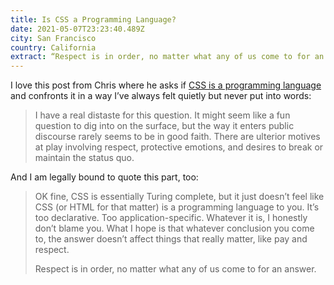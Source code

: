 ```yaml
---
title: Is CSS a Programming Language?
date: 2021-05-07T23:23:40.489Z
city: San Francisco
country: California
extract: “Respect is in order, no matter what any of us come to for an answer.”
---
```

I love this post from Chris where he asks if [CSS is a programming language](https://css-tricks.com/is-css-a-programming-language/) and confronts it in a way I’ve always felt quietly but never put into words:

> I have a real distaste for this question. It might seem like a fun question to dig into on the surface, but the way it enters public discourse rarely seems to be in good faith. There are ulterior motives at play involving respect, protective emotions, and desires to break or maintain the status quo.

And I am legally bound to quote this part, too:

> OK fine, CSS is essentially Turing complete, but it just doesn’t feel like CSS (or HTML for that matter) is a programming language to you. It’s too declarative. Too application-specific. Whatever it is, I honestly don’t blame you. What I hope is that whatever conclusion you come to, the answer doesn’t affect things that really matter, like pay and respect.
> 
> Respect is in order, no matter what any of us come to for an answer.

